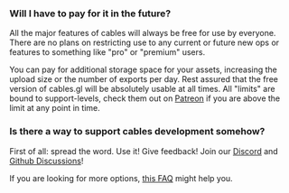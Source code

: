 ### Will I have to pay for it in the future?

All the major features of cables will always be free for use by everyone. There are no plans on restricting use to
any current or future new ops or features to something like "pro" or "premium" users.

You can pay for additional storage space for your assets, increasing the upload size or the number of exports per day. 
Rest assured that the free version of cables.gl will be absolutely usable at all times. All "limits" are bound to support-levels,
check them out on [Patreon](https://www.patreon.com/cables_gl) if you are above the limit at any point in time.


### Is there a way to support cables development somehow?

First of all: spread the word. Use it! Give feedback! Join our [Discord](https://discord.gg/cablesgl) and [Github Discussions](https://github.com/cables-gl/cables_docs/discussions)!

If you are looking for more options, [this FAQ](../../features/support/support) might help you.


